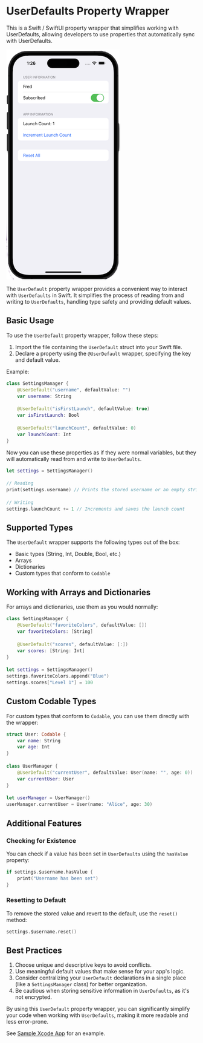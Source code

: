 # UserDefaults Property Wrapper
This is a Swift / SwiftUI property wrapper that simplifies working with UserDefaults, allowing developers to use properties that automatically sync with UserDefaults.

![](./art/screenshot-00.png)

The `UserDefault` property wrapper provides a convenient way to interact with `UserDefaults` in Swift. It simplifies the process of reading from and writing to `UserDefaults`, handling type safety and providing default values.

## Basic Usage

To use the `UserDefault` property wrapper, follow these steps:

1. Import the file containing the `UserDefault` struct into your Swift file.
2. Declare a property using the `@UserDefault` wrapper, specifying the key and default value.

Example:

```swift
class SettingsManager {
    @UserDefault("username", defaultValue: "")
    var username: String

    @UserDefault("isFirstLaunch", defaultValue: true)
    var isFirstLaunch: Bool

    @UserDefault("launchCount", defaultValue: 0)
    var launchCount: Int
}
```

Now you can use these properties as if they were normal variables, but they will automatically read from and write to `UserDefaults`.

```swift
let settings = SettingsManager()

// Reading
print(settings.username) // Prints the stored username or an empty string if not set

// Writing
settings.launchCount += 1 // Increments and saves the launch count
```

## Supported Types

The `UserDefault` wrapper supports the following types out of the box:

- Basic types (String, Int, Double, Bool, etc.)
- Arrays
- Dictionaries
- Custom types that conform to `Codable`

## Working with Arrays and Dictionaries

For arrays and dictionaries, use them as you would normally:

```swift
class SettingsManager {
    @UserDefault("favoriteColors", defaultValue: [])
    var favoriteColors: [String]

    @UserDefault("scores", defaultValue: [:])
    var scores: [String: Int]
}

let settings = SettingsManager()
settings.favoriteColors.append("Blue")
settings.scores["Level 1"] = 100
```

## Custom Codable Types

For custom types that conform to `Codable`, you can use them directly with the wrapper:

```swift
struct User: Codable {
    var name: String
    var age: Int
}

class UserManager {
    @UserDefault("currentUser", defaultValue: User(name: "", age: 0))
    var currentUser: User
}

let userManager = UserManager()
userManager.currentUser = User(name: "Alice", age: 30)
```

## Additional Features

### Checking for Existence

You can check if a value has been set in `UserDefaults` using the `hasValue` property:

```swift
if settings.$username.hasValue {
    print("Username has been set")
}
```

### Resetting to Default

To remove the stored value and revert to the default, use the `reset()` method:

```swift
settings.$username.reset()
```

## Best Practices

1. Choose unique and descriptive keys to avoid conflicts.
2. Use meaningful default values that make sense for your app's logic.
3. Consider centralizing your `UserDefault` declarations in a single place (like a `SettingsManager` class) for better organization.
4. Be cautious when storing sensitive information in `UserDefaults`, as it's not encrypted.

By using this `UserDefault` property wrapper, you can significantly simplify your code when working with `UserDefaults`, making it more readable and less error-prone.

See [Sample Xcode App](./UserDefaultWrapper/) for an example.